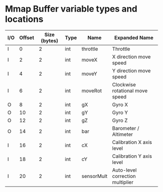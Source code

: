 # Mmap Buffer variable types and locations

|I/O|Offset|Size (bytes)|Type|Name|Expanded Name|
|---|---|---|---|---|---|
|I|0|2|int|throttle|Throttle|
|I|2|2|int|moveX|X direction move speed|
|I|4|2|int|moveY|Y direction move speed|
|I|6|2|int|moveRot|Clockwise rotational move speed|
|O|8|2|int|gX|Gyro X|
|O|10|2|int|gY|Gyro Y|
|O|12|2|int|gZ|Gyro Z|
|O|14|2|int|bar|Barometer / Altimeter|
|I|16|2|int|cX|Calibration X axis level|
|I|18|2|int|cY|Calibration Y axis level|
|I|20|2|int|sensorMult|Auto-level correction multiplier|
